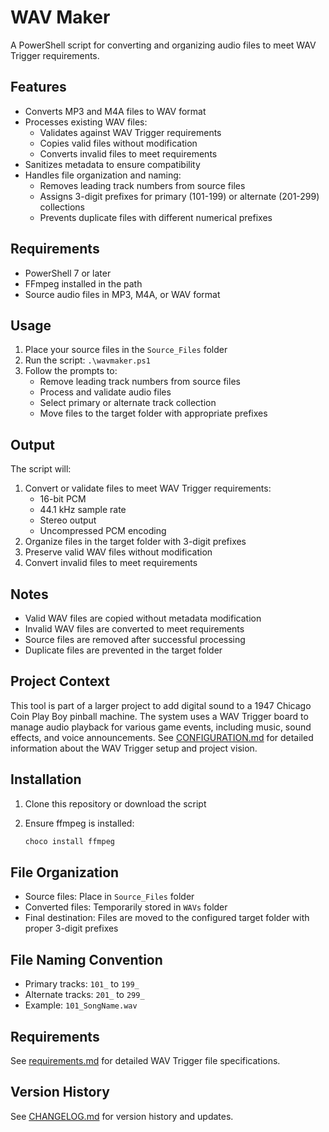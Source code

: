 # WAV Maker

A PowerShell script for converting and organizing audio files to meet WAV Trigger requirements.

## Features

- Converts MP3 and M4A files to WAV format
- Processes existing WAV files:
  - Validates against WAV Trigger requirements
  - Copies valid files without modification
  - Converts invalid files to meet requirements
- Sanitizes metadata to ensure compatibility
- Handles file organization and naming:
  - Removes leading track numbers from source files
  - Assigns 3-digit prefixes for primary (101-199) or alternate (201-299) collections
  - Prevents duplicate files with different numerical prefixes

## Requirements

- PowerShell 7 or later
- FFmpeg installed in the path
- Source audio files in MP3, M4A, or WAV format

## Usage

1. Place your source files in the `Source_Files` folder
2. Run the script: `.\wavmaker.ps1`
3. Follow the prompts to:
   - Remove leading track numbers from source files
   - Process and validate audio files
   - Select primary or alternate track collection
   - Move files to the target folder with appropriate prefixes

## Output

The script will:

1. Convert or validate files to meet WAV Trigger requirements:
   - 16-bit PCM
   - 44.1 kHz sample rate
   - Stereo output
   - Uncompressed PCM encoding
2. Organize files in the target folder with 3-digit prefixes
3. Preserve valid WAV files without modification
4. Convert invalid files to meet requirements

## Notes

- Valid WAV files are copied without metadata modification
- Invalid WAV files are converted to meet requirements
- Source files are removed after successful processing
- Duplicate files are prevented in the target folder

## Project Context

This tool is part of a larger project to add digital sound to a 1947 Chicago Coin Play Boy pinball machine. The system uses a WAV Trigger board to manage audio playback for various game events, including music, sound effects, and voice announcements. See [CONFIGURATION.md](CONFIGURATION.md) for detailed information about the WAV Trigger setup and project vision.

## Installation

1. Clone this repository or download the script
2. Ensure ffmpeg is installed:

   ```powershell
   choco install ffmpeg
   ```

## File Organization

- Source files: Place in `Source_Files` folder
- Converted files: Temporarily stored in `WAVs` folder
- Final destination: Files are moved to the configured target folder with proper 3-digit prefixes

## File Naming Convention

- Primary tracks: `101_` to `199_`
- Alternate tracks: `201_` to `299_`
- Example: `101_SongName.wav`

## Requirements

See [requirements.md](requirements.md) for detailed WAV Trigger file specifications.

## Version History

See [CHANGELOG.md](CHANGELOG.md) for version history and updates. 